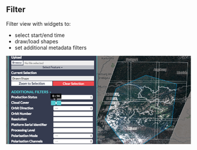 ##  Filter

Filter view with widgets to:

  - select start/end time
  - draw/load shapes
  - set additional metadata filters

![Geo- and Cloud filter](resources/geo-cloud-filter.png)
